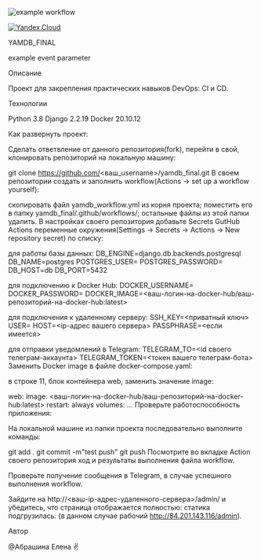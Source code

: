 ![example workflow](https://github.com/schactye/yamdb_final/actions/workflows/yamdb_workflow.yml/badge.svg)

[![Yandex.Cloud](https://img.shields.io/badge/-Yandex.Cloud-464646?style=flat&logo=Yandex.Cloud&logoColor=56C0C0&color=008080)](https://cloud.yandex.ru/)

YAMDB_FINAL

example event parameter

Описание

Проект для закрепления практических навыков DevOps: CI и CD.

Технологии

Python 3.8 Django 2.2.19 Docker 20.10.12

Как развернуть проект:

Сделать ответвление от данного репозитория(fork), перейти в свой, клонировать репозиторий на локальную машину:

git clone https://github.com/<ваш_username>/yamdb_final.git
В своем репозитории создать и заполнить workflow(Actions -> set up a workflow yourself):

скопировать файл yamdb_workflow.yml из корня проекта;
поместить его в папку yamdb_final/.github/workflows/;
остальные файлы из этой папки удалить.
В настройках своего репозитория добавьте Secrets GutHub Actions переменные окружения(Settings -> Secrets -> Actions -> New repository secret) по списку:

для работы базы данных:
DB_ENGINE=django.db.backends.postgresql
DB_NAME=postgres
POSTGRES_USER=
POSTGRES_PASSWORD=
DB_HOST=db
DB_PORT=5432

для подключению к Docker Hub:
DOCKER_USERNAME=
DOCKER_PASSWORD=
DOCKER_IMAGE=<ваш-логин-на-docker-hub/ваш-репозиторий-на-docker-hub:latest>

для подключения к удаленному серверу:
SSH_KEY=<приватный ключ>
USER=
HOST=<ip-адрес вашего сервера>
PASSPHRASE=<если имеется>

для отправки уведомлений в Telegram:
TELEGRAM_TO=<id своего телеграм-аккаунта>
TELEGRAM_TOKEN=<токен вашего телеграм-бота>
Заменить Docker image в файле docker-compose.yaml:

в строке 11, блок контейнера web, заменить значение image:

web:
    image: <ваш-логин-на-docker-hub/ваш-репозиторий-на-docker-hub:latest>
    restart: always
    volumes:
    ...
Проверьте работоспособность приложения:

На локальной машине из папки проекта последовательно выполните команды:

git add .
git commit -m"test push"
git push
Посмотрите во вкладке Action своего репозитория ход и результаты выполнения файла workflow.

Проверьте получение сообщения в Telegram, в случае успешного выполнения workflow.

Зайдите на http://<ваш-ip-адрес-удаленного-сервера>/admin/ и убедитесь, что страница отображается полностью: статика подгрузилась. (в данном случае рабочий http://84.201.143.116/admin).

Автор

@Абрашина Елена ✌️